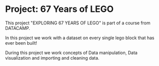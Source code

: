 # Project: 67 Years of LEGO


This project "EXPLORING 67 YEARS OF LEGO" is part of a course from DATACAMP.

In this project we work with a dataset on every single lego block that has ever been built! 

During this project we work concepts of Data manipulation, Data visualization and importing and cleaning data.




